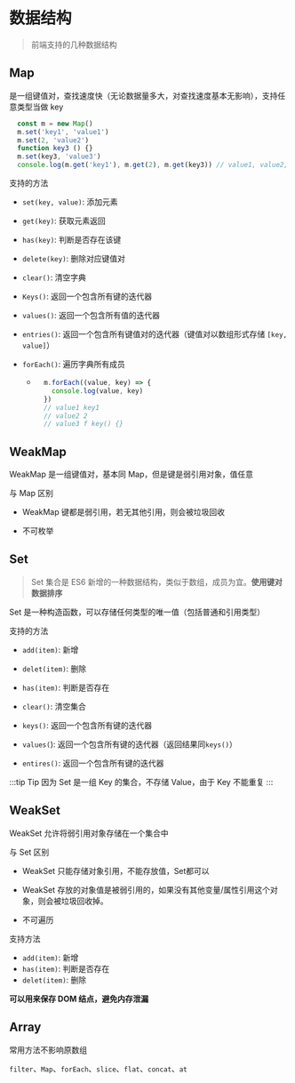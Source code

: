 # 数据结构

> 前端支持的几种数据结构

## Map

是一组键值对，查找速度快（无论数据量多大，对查找速度基本无影响），支持任意类型当做 key

```js
  const m = new Map()
  m.set('key1', 'value1')
  m.set(2, 'value2')
  function key3 () {}
  m.set(key3, 'value3')
  console.log(m.get('key1'), m.get(2), m.get(key3)) // value1, value2, value3
```

支持的方法

- `set(key, value)`: 添加元素
- `get(key)`: 获取元素返回
- `has(key)`: 判断是否存在该键
- `delete(key)`: 删除对应键值对
- `clear()`: 清空字典

- `Keys()`: 返回一个包含所有键的迭代器
- `values()`: 返回一个包含所有值的迭代器
- `entries()`: 返回一个包含所有键值对的迭代器（键值对以数组形式存储 `[key, value]`）
- `forEach()`: 遍历字典所有成员
  - ```js
      m.forEach((value, key) => {
        console.log(value, key)
      })
      // value1 key1
      // value2 2
      // value3 f key() {}
    ```

## WeakMap

WeakMap 是一组键值对，基本同 Map，但是键是弱引用对象，值任意

与 Map 区别

- WeakMap 键都是弱引用，若无其他引用，则会被垃圾回收

- 不可枚举

## Set

> Set 集合是 ES6 新增的一种数据结构，类似于数组，成员为宜。**使用键对数据排序**

Set 是一种构造函数，可以存储任何类型的唯一值（包括普通和引用类型）

支持的方法

- `add(item)`: 新增
- `delet(item)`: 删除
- `has(item)`: 判断是否存在
- `clear()`: 清空集合

- `keys()`: 返回一个包含所有键的迭代器
- `values(`): 返回一个包含所有键的迭代器（返回结果同`keys()`）
- `entires()`: 返回一个包含所有键的迭代器

:::tip Tip
因为 Set 是一组 Key 的集合，不存储 Value，由于 Key 不能重复
:::

## WeakSet

WeakSet 允许将弱引用对象存储在一个集合中

与 Set 区别

- WeakSet 只能存储对象引用，不能存放值，Set都可以

- WeakSet 存放的对象值是被弱引用的，如果没有其他变量/属性引用这个对象，则会被垃圾回收掉。

- 不可遍历

支持方法

- `add(item)`: 新增
- `has(item)`: 判断是否存在
- `delet(item)`: 删除

**可以用来保存 DOM 结点，避免内存泄漏**

## Array

常用方法不影响原数组

`filter`、`Map`、`forEach`、`slice`、`flat`、`concat`、`at`